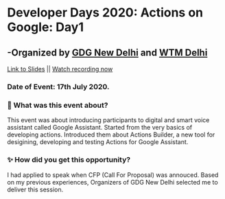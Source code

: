 # Developer Days 2020: Actions on Google: Day1 
## -Organized by [GDG New Delhi](http://gdgnewdelhi.github.io/) and [WTM Delhi](http://gdgnewdelhi.github.io/)

[Link to Slides](https://speakerdeck.com/nimeshs17/actions-builder-101) || [Watch recording now](https://www.youtube.com/watch?v=W25_5eegl1I)

### Date of Event: 17th July 2020.

### 🤔 What was this event about?
This event was about introducing participants to digital and smart voice assistant called Google Assistant. Started from the very basics of developing actions. Introduced them about Actions Builder, a new tool for desigining, developing and testing Actions for Google Assistant.

### ✨ How did you get this opportunity?
I had applied to speak when CFP (Call For Proposal) was annouced. Based on my previous experiences, Organizers of GDG New Delhi selected me to deliver this session.


